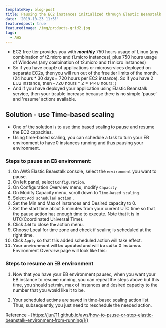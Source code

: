 ```yaml
---
templateKey: blog-post
title: Pausing the EC2 instances initialized through Elastic Beanstalk
date: '2019-10-23 11:55'
featuredpost: true
featuredimage: /img/products-grid2.jpg
tags:
  - AWS
---
```

* EC2 free tier provides you with **_monthly_** 750 hours usage of Linux (any combination of t2.micro and t1.micro instances), plus 750 hours usage of Windows (any combination of t2.micro and t1.micro instances)
* So if you have couple of applications or microservices deployed on separate EC2s, then you will run out of the free tier limits of the month.
 (24 hours \* 30 days = 720 hours per EC2 instance).
So if you have 2 EC2 instance, then - 720 hours \* 2 = 1440 hours :(
* And if you have deployed your application using Elastic Beanstalk service, then your trouble increase because there is no simple 'pause' and 'resume' actions available.

## Solution - use Time-based scaling
* One of the solution is to use time based scaling to pause and resume the EC2 capacities.
* Using time-based scaling, you can schedule a task to turn your EB environment to have 0 instances running and thus pausing your environment.

### Steps to pause an EB environment:
1. On AWS Elastic Beanstalk console, select the `environment` you want to pause.
2. On left panel, select `Configuration`.
3. On Configuration Overview menu, modify `Capacity`
4. On Modify Capacity menu, scroll down to `Time-based scaling`
5. Select `Add scheduled action` .
6. Set the Min and Max of instances and Desired capacity to 0.
7. Set the start time about 5 minutes from your current UTC time so that the pause action has enough time to execute.
Note that it is in UTC(Coordinated Universal Time).
8. Click `Add` to close the action menu.
9. Choose Local for time zone and check if scaling is scheduled at the right time.
10. Click `Apply` so that this added scheduled action will take effect.
11. Your environment will be updated and will be set to 0 instance.
Environment Overview page will look like this:

### Steps to resume an EB environment
1. Now that you have your EB environment paused, when you want your EB instance to resume running, you can repeat the steps above but this time, you should set min, max of instances and desired capacity to the number that you would like it to be.
2. Your scheduled actions are saved in time-based scaling action list. Thus, subsequently, you just need to reschedule the needed action.

Reference - [https://jun711.github.io/aws/how-to-pause-or-stop-elastic-beanstalk-environment-from-running/]()
